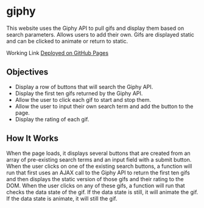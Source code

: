 # giphy
This website uses the Giphy API to pull gifs and display them based on search parameters. Allows users to add their own. Gifs are displayed static and can be clicked to animate or return to static.

Working Link
[Deployed on GitHub Pages](https://celupanow.github.io/giphy)

## Objectives

 - Display a row of buttons that will search the Giphy API.
 - Display the first ten gifs returned by the Giphy API.
 - Allow the user to click each gif to start and stop them.
 - Allow the user to input their own search term and add the button to the page.
 - Display the rating of each gif.
 
## How It Works
When the page loads, it displays several buttons that are created from an array of pre-existing search terms and an input field with a submit button. When the user clicks on one of the existing search buttons, a function will run that first uses an AJAX call to the Giphy API to return the first ten gifs and then displays the static version of those gifs and their rating to the DOM. When the user clicks on any of these gifs, a function will run that checks the data state of the gif. If the data state is still, it will animate the gif. If the data state is animate, it will still the gif. 

<!--stackedit_data:
eyJoaXN0b3J5IjpbMjA3MTU2NTQ1OF19
-->